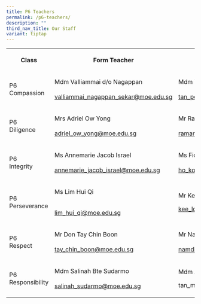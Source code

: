 ```yaml
---
title: P6 Teachers
permalink: /p6-teachers/
description: ""
third_nav_title: Our Staff
variant: tiptap
---
```

<table style="minWidth: 75px">
<colgroup>
<col>
<col>
<col>
</colgroup>
<tbody>
<tr>
<th rowspan="1" colspan="1">
<p><strong>Class</strong>
</p>
</th>
<th rowspan="1" colspan="1">
<p><strong>Form Teacher</strong>
</p>
</th>
<th rowspan="1" colspan="1">
<p><strong>Co-Form Teacher</strong>
</p>
</th>
</tr>
<tr>
<td rowspan="1" colspan="1">
<p>P6
<br>Compassion</p>
</td>
<td rowspan="1" colspan="1">
<p>Mdm Valliammai d/o Nagappan
<br>
<br><a href="mailto:valliammai_nagappan_sekar@moe.edu.sg" rel="noopener noreferrer nofollow" target="_blank">valliammai_nagappan_sekar@moe.edu.sg</a>
</p>
</td>
<td rowspan="1" colspan="1">
<p>Mdm Tan Poh Bee
<br>
<br><a href="mailto:tan_poh_bee@moe.edu.sg" rel="noopener noreferrer nofollow" target="_blank">tan_poh_bee@moe.edu.sg</a>
</p>
</td>
</tr>
<tr>
<td rowspan="1" colspan="1">
<p>P6
<br>Diligence</p>
</td>
<td rowspan="1" colspan="1">
<p>Mrs Adriel Ow Yong
<br>
<br><a href="mailto:adriel_ow_yong@moe.edu.sg" rel="noopener noreferrer nofollow" target="_blank">adriel_ow_yong@moe.edu.sg</a>
</p>
</td>
<td rowspan="1" colspan="1">
<p>Mr Ramanan Ramadoss
<br>
<br><a href="mailto:ramanan_ramadoss@moe.edu.sg" rel="noopener noreferrer nofollow" target="_blank">ramanan_ramadoss@moe.edu.sg</a>
</p>
</td>
</tr>
<tr>
<td rowspan="1" colspan="1">
<p>P6
<br>Integrity</p>
</td>
<td rowspan="1" colspan="1">
<p>Ms Annemarie Jacob Israel
<br>
<br><a href="mailto:annemarie_jacob_israel@moe.edu.sg" rel="noopener noreferrer nofollow" target="_blank">annemarie_jacob_israel@moe.edu.sg</a>
</p>
</td>
<td rowspan="1" colspan="1">
<p>Ms Fiona Ho Kok Luei
<br>
<br><a href="mailto:ho_kok_luei@moe.edu.sg" rel="noopener noreferrer nofollow" target="_blank">ho_kok_luei@moe.edu.sg</a>
</p>
</td>
</tr>
<tr>
<td rowspan="1" colspan="1">
<p>P6
<br>Perseverance</p>
</td>
<td rowspan="1" colspan="1">
<p>Ms Lim Hui Qi</p>
<p>
<br><a href="mailto:lim_hui_qi@moe.edu.sg" rel="noopener noreferrer nofollow" target="_blank">lim_hui_qi@moe.edu.sg</a>
</p>
</td>
<td rowspan="1" colspan="1">
<p>Mr Kee Loi Seng
<br>
</p>
<p><a href="mailto:kee_loi_seng@moe.edu.sg" rel="noopener noreferrer nofollow" target="_blank">kee_loi_seng@moe.edu.sg</a>
</p>
</td>
</tr>
<tr>
<td rowspan="1" colspan="1">
<p>P6
<br>Respect</p>
</td>
<td rowspan="1" colspan="1">
<p>Mr Don Tay Chin Boon
<br>
<br><a href="mailto:tay_chin_boon@moe.edu.sg" rel="noopener noreferrer nofollow" target="_blank">tay_chin_boon@moe.edu.sg</a>
</p>
</td>
<td rowspan="1" colspan="1">
<p>Mr Namdi Bin Salleh
<br>
<br><a href="mailto:namdi_b_salleh@edu.edu.sg" rel="noopener noreferrer nofollow" target="_blank">namdi_b_salleh@edu.edu.sg</a>
</p>
</td>
</tr>
<tr>
<td rowspan="1" colspan="1">
<p>P6
<br>Responsibility</p>
</td>
<td rowspan="1" colspan="1">
<p>Mdm Salinah Bte Sudarmo
<br>
<br><a href="mailto:salinah_sudarmo@moe.edu.sg" rel="noopener noreferrer nofollow" target="_blank">salinah_sudarmo@moe.edu.sg</a>
</p>
</td>
<td rowspan="1" colspan="1">
<p>Mdm Agnes Tan Mui Kheng</p>
<p></p>
<p><a rel="noopener noreferrer nofollow" target="_blank">tan_mui_kheng_a@moe.edu.sg</a>
</p>
</td>
</tr>
</tbody>
</table>
<p></p>